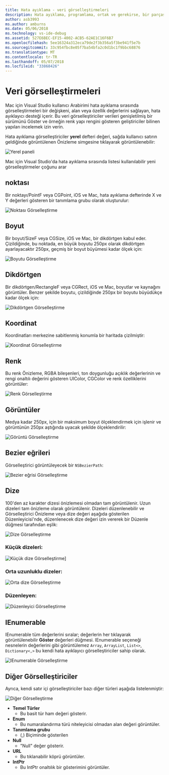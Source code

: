 ```yaml
---
title: Hata ayıklama - veri görselleştirmeleri
description: Hata ayıklama, programlama, ortak ve gerekirse, bir parçasıdır. Mac için Visual Studio tüm dizisi kolay hata ayıklama kolaylaştıran özellikler içerir. Bu makalede hata ayıklayıcısında nesneleri incelerken görüntülenebilir farklı veri görselleştirmeleri bakar.
author: asb3993
ms.author: amburns
ms.date: 05/06/2018
ms.technology: vs-ide-debug
ms.assetid: 527E6BEC-EF15-4002-ACB5-62AE1C16F6B7
ms.openlocfilehash: 5ee16324a312eca79de2f3b356a5f3be941f5e7b
ms.sourcegitcommit: 33c954fbc8e05f7ba54bfa2c0d1bc1f9bbc68876
ms.translationtype: MT
ms.contentlocale: tr-TR
ms.lasthandoff: 05/07/2018
ms.locfileid: "33868426"
---
```

# <a name="data-visualizations"></a>Veri görselleştirmeleri

Mac için Visual Studio kullanıcı Arabirimi hata ayıklama sırasında görselleştirmeleri bir değişkeni, alan veya özellik değerlerini sağlayan, hata ayıklayıcı desteği içerir. Bu veri görselleştiriciler verileri genişletilmiş bir sürümünü Göster ve örneğin renk yapı rengini gösteren geliştiriciler bilinen yapıları incelemek izin verin.

Hata ayıklama görselleştiriciler **yerel** defteri değeri, sağda kullanıcı satırın geldiğinde görüntülenen Önizleme simgesine tıklayarak görüntülenebilir:

 ![Yerel paneli](media/data-visualizations-image9.png)

Mac için Visual Studio'da hata ayıklama sırasında listesi kullanılabilir yeni görselleştirmeler çoğunu arar

## <a name="point"></a>noktası
Bir noktayı/PointF veya CGPoint, iOS ve Mac, hata ayıklama defterinde X ve Y değerleri gösteren bir tanımlama grubu olarak oluşturulur:

 ![Noktası Görselleştirme](media/data-visualizations-image10.png)

## <a name="size"></a>Boyut
Bir boyut/SizeF veya CGSize, iOS ve Mac, bir dikdörtgen kabul eder. Çizildiğinde, bu noktada, en büyük boyutu 250px olarak dikdörtgen ayarlayacaktır 250px, geçmiş bir boyut büyümesi kadar ölçek için:

![Boyutu Görselleştirme](media/data-visualizations-image11.png)


## <a name="rectangle"></a>Dikdörtgen
Bir dikdörtgen/RectangleF veya CGRect, iOS ve Mac, boyutlar ve kaynağını görüntüler. Benzer şekilde boyutu, çizildiğinde 250px bir boyutu büyüdükçe kadar ölçek için:

 ![Dikdörtgen Görselleştirme](media/data-visualizations-image12.png)

## <a name="coordinate"></a>Koordinat
Koordinatları merkezine sabitlenmiş konumla bir haritada çizilmiştir:

![Koordinat Görselleştirme](media/data-visualizations-image13.png)

## <a name="color"></a>Renk
Bu renk Önizleme, RGBA bileşenleri, ton doygunluğu açıklık değerlerinin ve rengi onaltılı değerini gösteren UIColor, CGColor ve renk özelliklerini görüntüler:

![Renk Görselleştirme](media/data-visualizations-image14.png)


## <a name="images"></a>Görüntüler

Medya kadar 250px, için bir maksimum boyut ölçeklendirmek için işlenir ve görüntünün 250px aştığında uyacak şekilde ölçeklendirilir:

 ![Görüntü Görselleştirme](media/data-visualizations-image15.png)


## <a name="bezier-curves"></a>Bezier eğrileri

Görselleştirici görüntüleyecek bir `NSBezierPath`:

![Bezier eğrisi Görselleştirme](media/data-visualizations-image16.png)


## <a name="string"></a>Dize

100'den az karakter dizesi önizlemesi olmadan tam görüntülenir. Uzun dizeleri tam önizleme olarak görüntülenir. Dizeleri düzenlenebilir ve Görselleştirici Önizleme veya dize değeri aşağıda gösterilen Düzenleyicisi'nde, düzenlenecek dize değeri izin vererek bir Düzenle düğmesi tarafından eşlik:

![Dize Görselleştirme](media/data-visualizations-image17.png)

### <a name="small-strings"></a>Küçük dizeleri:
![Küçük dize Görselleştirme](media/data-visualizations-image18.png)]

### <a name="medium-length-strings"></a>Orta uzunluklu dizeler:
![Orta dize Görselleştirme](media/data-visualizations-image19.png)

### <a name="editor"></a>Düzenleyen:

 ![Düzenleyici Görselleştirme](media/data-visualizations-image21.png)

## <a name="ienumerable"></a>IEnumerable

IEnumerable tüm değerlerini sıralar; değerlerin her tıklayarak görüntülenebilir **Göster** değerleri düğmesi. IEnumerable seçeneği nesnelerin değerlerini gibi görüntülemez `Array`, `ArrayList`, `List<>`, `Dictionary<,>` bu kendi hata ayıklayıcı görselleştiriciler sahip olarak.

![IEnumerable Görselleştirme](media/data-visualizations-image22.png)

## <a name="other-visualizers"></a>Diğer Görselleştiriciler

Ayrıca, kendi satır içi görselleştiriciler bazı diğer türleri aşağıda listelenmiştir:

 ![Diğer Görselleştirme](media/data-visualizations-image23.png)

*   **Temel Türler**
    *   Bu basit tür ham değeri gösterir.
*   **Enum**
    *   Bu numaralandırma türü niteleyicisi olmadan alan değeri görüntüler.
*   **Tanımlama grubu**
    *   (,) Biçiminde gösterilen
*   **Null**
    *   "Null" değer gösterir.
*   **URL**
    *   Bu tıklanabilir köprü görüntüler.
*   **IntPtr**
    *   Bu IntPtr onaltılık bir gösterimini görüntüler.
